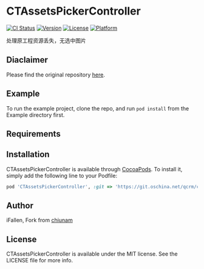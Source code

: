 # CTAssetsPickerController

[![CI Status](http://img.shields.io/travis/iFallen/CTAssetsPickerController.svg?style=flat)](https://travis-ci.org/iFallen/CTAssetsPickerController)
[![Version](https://img.shields.io/cocoapods/v/CTAssetsPickerController.svg?style=flat)](http://cocoapods.org/pods/CTAssetsPickerController)
[![License](https://img.shields.io/cocoapods/l/CTAssetsPickerController.svg?style=flat)](http://cocoapods.org/pods/CTAssetsPickerController)
[![Platform](https://img.shields.io/cocoapods/p/CTAssetsPickerController.svg?style=flat)](http://cocoapods.org/pods/CTAssetsPickerController)

>
处理原工程资源丢失，无选中图片

## Diaclaimer
Please find the original repository [here](https://git.oschina.net/qcrm/ctassetspickercontroller.git).

## Example

To run the example project, clone the repo, and run `pod install` from the Example directory first.

## Requirements

## Installation

CTAssetsPickerController is available through [CocoaPods](http://cocoapods.org). To install
it, simply add the following line to your Podfile:

```ruby
pod 'CTAssetsPickerController', :git => 'https://git.oschina.net/qcrm/ctassetspickercontroller.git'
```

## Author

iFallen, Fork from [chiunam](https://github.com/chiunam/CTAssetsPickerController)

## License

CTAssetsPickerController is available under the MIT license. See the LICENSE file for more info.
